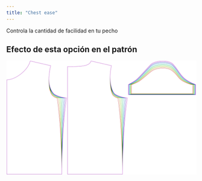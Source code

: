 ```yaml
---
title: "Chest ease"
---
```


Controla la cantidad de facilidad en tu pecho

## Efecto de esta opción en el patrón

![Esta imagen muestra el efecto de esta opción superponiendo varias variantes que tienen un valor diferente para esta opción](teagan_chestease_sample.svg "Effect of this option on the pattern")
